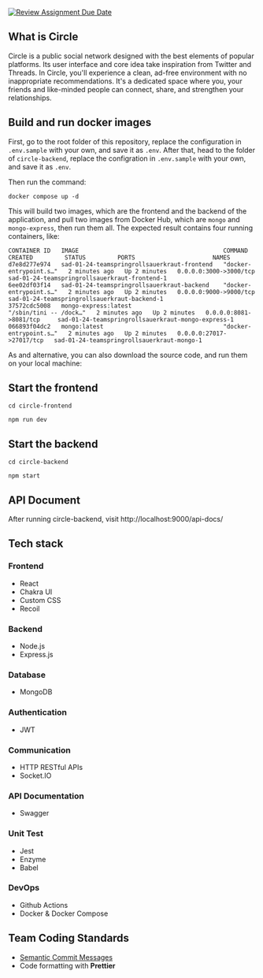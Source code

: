 [![Review Assignment Due Date](https://classroom.github.com/assets/deadline-readme-button-24ddc0f5d75046c5622901739e7c5dd533143b0c8e959d652212380cedb1ea36.svg)](https://classroom.github.com/a/8YUwBV4X)

## What is Circle

Circle is a public social network designed with the best elements of popular platforms. Its user interface and core idea take inspiration from Twitter and Threads. In Circle, you'll experience a clean, ad-free environment with no inappropriate recommendations. It's a dedicated space where you, your friends and like-minded people can connect, share, and strengthen your relationships.

## Build and run docker images

First, go to the root folder of this repository, replace the configuration in `.env.sample` with your own, and save it as `.env`.
After that, head to the folder of `circle-backend`, replace the configration in `.env.sample` with your own, and save it as `.env`.

Then run the command:

```
docker compose up -d

```

This will build two images, which are the frontend and the backend of the application, and pull two images from Docker Hub, which are `mongo` and `mongo-express`, then run them all. The expected result contains four running containers, like:

```
CONTAINER ID   IMAGE                                         COMMAND                  CREATED         STATUS         PORTS                      NAMES
d7e8d277e974   sad-01-24-teamspringrollsauerkraut-frontend   "docker-entrypoint.s…"   2 minutes ago   Up 2 minutes   0.0.0.0:3000->3000/tcp     sad-01-24-teamspringrollsauerkraut-frontend-1
6ee02df03f14   sad-01-24-teamspringrollsauerkraut-backend    "docker-entrypoint.s…"   2 minutes ago   Up 2 minutes   0.0.0.0:9000->9000/tcp     sad-01-24-teamspringrollsauerkraut-backend-1
37572cdc5008   mongo-express:latest                          "/sbin/tini -- /dock…"   2 minutes ago   Up 2 minutes   0.0.0.0:8081->8081/tcp     sad-01-24-teamspringrollsauerkraut-mongo-express-1
066893f04dc2   mongo:latest                                  "docker-entrypoint.s…"   2 minutes ago   Up 2 minutes   0.0.0.0:27017->27017/tcp   sad-01-24-teamspringrollsauerkraut-mongo-1

```

As and alternative, you can also download the source code, and run them on your local machine:

## Start the frontend

```
cd circle-frontend

npm run dev

```

## Start the backend

```
cd circle-backend

npm start

```

## API Document

After running circle-backend, visit http://localhost:9000/api-docs/

## Tech stack

### Frontend

- React
- Chakra UI
- Custom CSS
- Recoil

### Backend

- Node.js
- Express.js

### Database

- MongoDB

### Authentication

- JWT

### Communication

- HTTP RESTful APIs
- Socket.IO

### API Documentation

- Swagger

### Unit Test

- Jest
- Enzyme
- Babel

### DevOps

- Github Actions
- Docker & Docker Compose

## Team Coding Standards

- [Semantic Commit Messages](https://gist.github.com/joshbuchea/6f47e86d2510bce28f8e7f42ae84c716)
- Code formatting with **Prettier**
